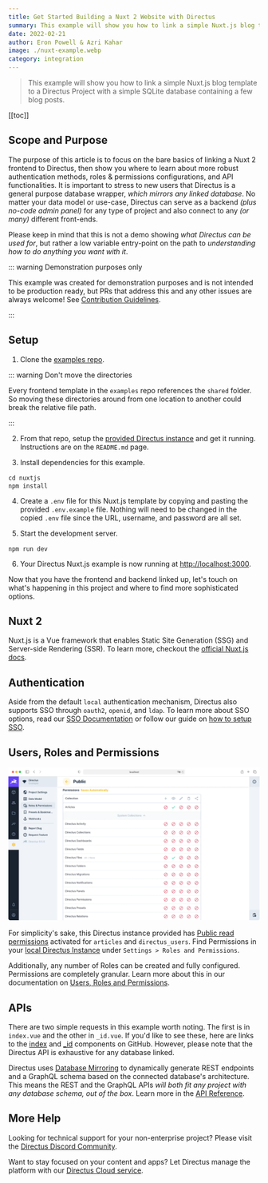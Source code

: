 ```yaml
---
title: Get Started Building a Nuxt 2 Website with Directus
summary: This example will show you how to link a simple Nuxt.js blog template to a Directus Project with a simple SQLite database containing a few blog posts.
date: 2022-02-21
author: Eron Powell & Azri Kahar
image: ./nuxt-example.webp
category: integration
---
```


> This example will show you how to link a simple Nuxt.js blog template to a Directus Project with a simple SQLite database containing a few blog posts.

[[toc]]

## Scope and Purpose

The purpose of this article is to focus on the bare basics of linking a Nuxt 2 frontend to Directus, then show you where to learn about more robust authentication methods, roles & permissions configurations, and API functionalities. It is important to stress to new users that Directus is a general purpose database wrapper, _which mirrors any linked database_. No matter your data model or use-case, Directus can serve as a backend _(plus no-code admin panel)_ for any type of project and also connect to any _(or many)_ different front-ends.

Please keep in mind that this is not a demo showing _what Directus can be used for_, but rather a low variable entry-point on the path to _understanding how to do anything you want with it_.

::: warning Demonstration purposes only

This example was created for demonstration purposes and is not intended to be production ready, but PRs that address this and any other issues are always welcome! See [Contribution Guidelines](https://docs.directus.io/contributing/introduction/).

:::

## Setup

1. Clone the [examples repo](https://github.com/directus/examples).

::: warning Don't move the directories

Every frontend template in the `examples` repo references the `shared` folder. So moving these directories around from one location to another could break the relative file path.

:::

2. From that repo, setup the [provided Directus instance](https://github.com/directus/examples/tree/main/directus) and get it running. Instructions are on the `README.md` page.

3. Install dependencies for this example.

```
cd nuxtjs
npm install
```

4. Create a `.env` file for this Nuxt.js template by copying and pasting the provided `.env.example` file. Nothing will need to be changed in the copied `.env` file since the URL, username, and password are all set.

5. Start the development server.

```
npm run dev
```

6. Your Directus Nuxt.js example is now running at <http://localhost:3000>.

Now that you have the frontend and backend linked up, let's touch on what's happening in this project and where to find more sophisticated options.

## Nuxt 2

Nuxt.js is a Vue framework that enables Static Site Generation (SSG) and Server-side Rendering (SSR). To learn more, checkout the [official Nuxt.js docs](https://nuxtjs.org/docs/get-started/installation).

## Authentication

Aside from the default `local` authentication mechanism, Directus also supports SSO through `oauth2`, `openid`, and `ldap`. To learn more about SSO options, read our [SSO Documentation](https://docs.directus.io/self-hosted/config-options/#authentication) or follow our guide on [how to setup SSO](https://docs.directus.io/self-hosted/sso/).

## Users, Roles and Permissions

![Directus Permissions](roles-and-permissions-20220222A.webp)

For simplicity's sake, this Directus instance provided has [Public read permissions](https://docs.directus.io/getting-started/quickstart/#_6-set-role-public-permissions) activated for `articles` and `directus_users`. Find Permissions in your [local Directus Instance](http://localhost:8055/admin/settings/roles/public) under `Settings > Roles and Permissions`.

Additionally, any number of Roles can be created and fully configured. Permissions are completely granular. Learn more about this in our documentation on [Users, Roles and Permissions](https://docs.directus.io/configuration/users-roles-permissions/).

## APIs

There are two simple requests in this example worth noting. The first is in `index.vue` and the other in `_id.vue`. If you'd like to see these, here are links to the [index](https://github.com/directus/examples/blob/main/nuxtjs/pages/index.vue) and [\_id](https://github.com/directus/examples/blob/main/nuxtjs/pages/articles/_id.vue) components on GitHub. However, please note that the Directus API is exhaustive for any database linked.

Directus uses [Database Mirroring](https://docs.directus.io/getting-started/introduction/#database-mirroring) to dynamically generate REST endpoints and a GraphQL schema based on the connected database's architecture. This means the REST and the GraphQL APIs _will both fit any project with any database schema, out of the box_. Learn more in the [API Reference](https://docs.directus.io/reference/introduction/).

## More Help

Looking for technical support for your non-enterprise project? Please visit the [Directus Discord Community](https://directus.chat/).

Want to stay focused on your content and apps? Let Directus manage the platform with our [Directus Cloud service](https://directus.io/pricing/).
